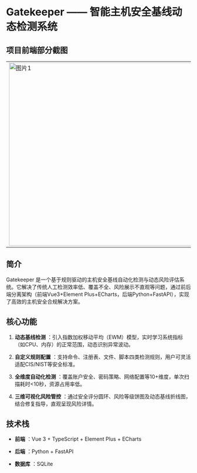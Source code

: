 # Gatekeeper —— 智能主机安全基线动态检测系统

## 项目前端部分截图

<table>
<tr>
<td><img src="https://free.picui.cn/free/2025/07/03/6865631b92806.png" alt="图片1" width="500"/></td>
<td><img src="https://free.picui.cn/free/2025/07/03/686562ae1e3cb.png" alt="图片2" width="500"/></td>
</tr>
</table>
 
## 简介

Gatekeeper 是一个基于规则驱动的主机安全基线自动化检测与动态风险评估系统。它解决了传统人工检测效率低、覆盖不全、风险展示不直观等问题，通过前后端分离架构（前端Vue3+Element Plus+ECharts，后端Python+FastAPI），实现了高效的主机安全合规解决方案。

## 核心功能

1. **动态基线检测** ：引入指数加权移动平均（EWM）模型，实时学习系统指标（如CPU、内存）的正常范围，动态识别异常波动。

2. **自定义规则配置** ：支持命令、注册表、文件、脚本四类检测规则，用户可灵活适配CIS/NIST等安全标准。

3. **全维度自动化检测** ：覆盖账户安全、密码策略、网络配置等10+维度，单次扫描耗时<10秒，资源占用率低。

4. **三维可视化风险管控** ：通过安全评分圆环、风险等级饼图及动态基线折线图，结合修复指导，直观呈现风险详情。

## 技术栈

- **前端** ：Vue 3 + TypeScript + Element Plus + ECharts

- **后端** ：Python + FastAPI

- **数据库** ：SQLite

